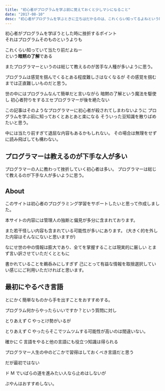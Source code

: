 ```yaml
---
title: "初心者がプログラムを学ぶ前に覚えておくと少しマシになること"
date: "2017-08-10"
desc: "初心者がプログラムを学ぶときに立ちはだかるのは、これくらい知ってるよねという暗黙の了解。いや知らねーよ！"
---
```


初心者がプログラムを学ぼうとした時に挫折するポイント<br>
それはプログラムそのものというよりも

これくらい知っていて当たり前だよねー<br>
という**暗黙の了解**である

またプログラマーというのは総じて教えるのが苦手な人種が多いように思う。

プログラムは感覚を掴んでくるとある程度難しさはなくなるが
その感覚を掴むまでは正直難しいものだと思う。

世の中にはプログラムなんて簡単だと言いながら
暗黙の了解という魔法を駆使し
初心者狩りをするエセプログラマーが後を絶たない

この記事はそのようなプログラマーに初心者が殺されてしまわないように
プログラムを学ぶ前に知っておくとあとあと楽になる
そういった豆知識を散りばめたいと思う。

中には当たり前すぎて退屈な内容もあるかもしれない。
その場合は無理をせずに読み飛ばしても構わない。

## プログラマーは教えるのが下手な人が多い

プログラマーの人に教わって挫折していく初心者は多い。
プログラマーは総じて教えるのが下手な人が多いように思う。

## About

このサイトは初心者のプログラミング学習をサポートしたいと思って作成しました。

本サイトの内容には管理人の独断と偏見が多分に含まれております。

また若干怪しい内容も含まれている可能性が多いにあります。
(大きく的を外した内容はそんなにないと思いますが)

なにせ世の中の情報は膨大であり、全てを掌握することは現実的に厳しい
とまず言い訳させていただくとともに

書かれていることを鵜呑みにしすぎず
己にとって有益な情報を取捨選択していい感じにご利用いただければと思います。

## 最初にやるべき言語

とにかく簡単なものから手を出すことをおすすめする。

プログラム何からやったらいいですか？という質問に対し

とりあえず C やっとけ勢がいるが

とりあえず C やったらそこでツムツムする可能性が高いのは間違いない。

確かに C 言語をやると他の言語にも役立つ知識は得られる

プログラマー人生の中のどこかで習得はしておくべき言語だと思う

だが最初ではない

ド M でいばらの道を進みたい人なら止めはしないが

ぷやんはおすすめしない。
